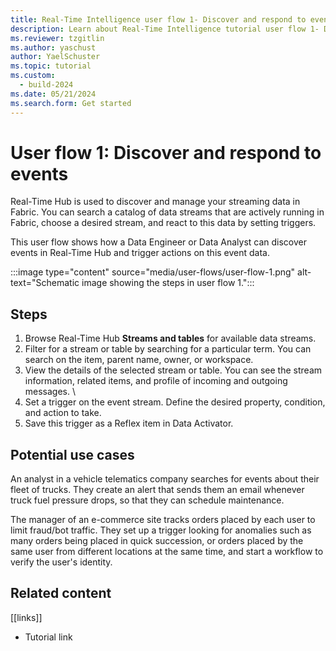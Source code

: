 ```yaml
---
title: Real-Time Intelligence user flow 1- Discover and respond to events
description: Learn about Real-Time Intelligence tutorial user flow 1- Discover and respond to events in Microsoft Fabric.
ms.reviewer: tzgitlin
ms.author: yaschust
author: YaelSchuster
ms.topic: tutorial
ms.custom:
  - build-2024
ms.date: 05/21/2024
ms.search.form: Get started
---
```


# User flow 1: Discover and respond to events

Real-Time Hub is used to discover and manage your streaming data in
Fabric. You can search a catalog of data streams that are actively
running in Fabric, choose a desired stream, and react to this data by
setting triggers.

This user flow shows how a Data Engineer or Data Analyst can discover
events in Real-Time Hub and trigger actions on this event data.

:::image type="content" source="media/user-flows/user-flow-1.png" alt-text="Schematic image showing the steps in user flow 1.":::

## Steps

1. Browse Real-Time Hub **Streams and tables** for available data streams.
1. Filter for a stream or table by searching for a particular term. You can search on the item, parent name, owner, or workspace.
1. View the details of the selected stream or table. You can see the stream information, related items, and profile of incoming and outgoing messages. \
1. Set a trigger on the event stream. Define the desired property, condition, and action to take.
1. Save this trigger as a Reflex item in Data Activator.

## Potential use cases

An analyst in a vehicle telematics company searches for events about their fleet of trucks. They create an alert that sends them an email whenever truck fuel pressure drops, so that they can schedule maintenance.

The manager of an e-commerce site tracks orders placed by each user to limit fraud/bot traffic. They set up a trigger looking for anomalies such as many orders being placed in quick succession, or orders placed by the same user from different locations at the same time, and start a workflow to verify the user's identity.

## Related content

\[\[links\]\]

-   Tutorial link
